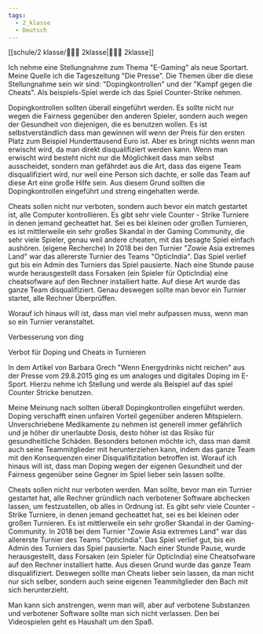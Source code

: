 ```yaml
---
tags:
  - 2_klasse
  - Deutsch
---
```

[[schule/2 klasse/🙋🏿‍♂️ 2klasse|🙋🏿‍♂️ 2klasse]]

Ich nehme eine Stellungnahme zum Thema "E-Gaming" als neue Sportart. Meine Quelle ich die Tageszeitung "Die Presse". Die Themen über die diese Stellungnahme sein wir sind: "Dopingkontrollen" und der "Kampf gegen die Cheats". Als beispiels-Spiel werde ich das Spiel Counter-Strike nehmen.


Dopingkontrollen sollten überall eingeführt werden.
Es sollte nicht nur wegen die Fairness gegenüber den anderen Spieler, sondern auch wegen der Gesundheit von diejenigen, die es benutzen wollen. Es ist selbstverständlich dass man gewinnen will wenn der Preis für den ersten Platz zum Beispiel Hunderttausend Euro ist. Aber es bringt nichts wenn man erwischt wird, da man direkt disqualifiziert werden kann.
Wenn man erwischt wird besteht nicht nur die Möglichkeit dass man selbst ausscheidet, sondern man gefährdet aus die Art, dass das eigene Team disqualifiziert wird, nur weil eine Person sich dachte, er solle das Team auf diese Art eine große Hilfe sein.
Aus diesem Grund sollten die Dopingkontrollen eingeführt und streng eingehalten werde.

Cheats sollen nicht nur verboten, sondern auch bevor ein match gestartet ist, alle Computer kontrollieren.
Es gibt sehr viele Counter - Strike Turniere in denen jemand gecheattet hat. Sei es bei kleinen oder großen Turnieren, es ist mittlerweile ein sehr großes Skandal in der Gaming Community, die sehr viele Spieler, genau weil andere cheaten, mit das besagte Spiel einfach aushören.
(eigene Recherche) In 2018 bei den Turnier "Zowie Asia extremes Land" war das allererste Turnier des Teams "OpticIndia". Das Spiel verlief gut bis ein Admin des Turniers das Spiel pausierte. Nach eine Stunde pause wurde herausgestellt dass Forsaken (ein Spieler für OpticIndia) eine cheatsofware auf den Rechner installiert hatte. Auf diese Art wurde das ganze Team disqualifiziert. 
Genau deswegen sollte man bevor ein Turnier startet, alle Rechner Überprüffen.

Worauf ich hinaus will ist, dass man viel mehr aufpassen muss, wenn man so ein Turnier veranstaltet.



Verbesserung von ding

Verbot für Doping und Cheats in Turnieren 

In dem Artikel von Barbara Grech "Wenn Energydrinks nicht reichen" aus der Presse vom 29.8.2015 ging es um analoges und digitales Doping im E-Sport. Hierzu nehme ich Stellung und werde als Beispiel auf das spiel Counter Stricke benutzen.

Meine Meinung nach sollten überall Dopingkontrollen eingeführt werden. Doping verschafft einen unfairen Vorteil gegenüber anderen Mitspielern. Unverschriebene Medikamente zu nehmen ist generell immer gefährlich und je höher dir unerlaubte Dosis, desto höher ist das Risiko für gesundheitliche Schäden. Besonders betonen möchte ich, dass man damit auch seine Teammitglieder mit herunterziehen kann, indem das ganze Team mit den Konsequenzen einer Disqualifizitation betroffen ist. Worauf ich hinaus will ist, dass man Doping wegen der eigenen Gesundheit und der Fairness gegenüber seine Gegner im Spiel lieber sein lassen sollte.

Cheats sollen nicht nur verboten werden. Man sollte, bevor man ein Turnier gestartet hat, alle Rechner gründlich nach verbotener Software abchecken lassen, um festzustellen, ob alles in Ordnung ist. Es gibt sehr viele Counter - Strike Turniere, in denen jemand gecheattet hat, sei es bei kleinen oder großen Turnieren. Es ist mittlerweile ein sehr großer Skandal in der Gaming-Community. In 2018 bei dem Turnier "Zowie Asia extremes Land" war das allererste Turnier des Teams "OpticIndia". Das Spiel verlief gut, bis ein Admin des Turniers das Spiel pausierte. Nach einer Stunde Pause, wurde herausgestellt, dass Forsaken (ein Spieler für OpticIndia) eine Cheatsofware auf den Rechner installiert hatte. Aus diesen Grund wurde das ganze Team disqualifiziert. Deswegen sollte man Cheats lieber sein lassen, da man nicht nur sich selber, sondern auch seine eigenen Teammitglieder den Bach mit sich herunterzieht.

 Man kann sich anstrengen, wenn man will, aber auf verbotene Substanzen und verbotener Software sollte man sich nicht verlassen. Den bei Videospielen geht es Haushalt um den Spaß.













